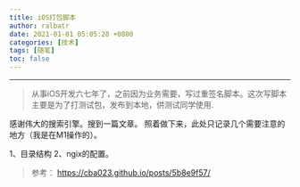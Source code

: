 ```yaml
---
title: iOS打包脚本
author: ralbatr
date: 2021-01-01 05:05:28 +0800
categories: [技术]
tags: [随笔]
toc: false
---
```


----
> 从事iOS开发六七年了，之前因为业务需要，写过重签名脚本。这次写脚本主要是为了打测试包，发布到本地，供测试同学使用.

感谢伟大的搜索引擎。搜到一篇文章。
照着做下来，此处只记录几个需要注意的地方（我是在M1操作的）。

1、目录结构
2、ngix的配置。



> 参考： https://cba023.github.io/posts/5b8e9f57/